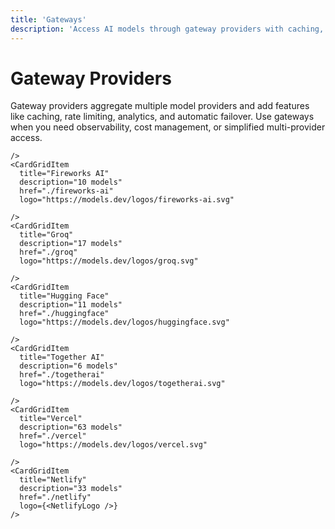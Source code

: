 ```yaml
---
title: 'Gateways'
description: 'Access AI models through gateway providers with caching, rate limiting, and analytics.'
---
```


# Gateway Providers

Gateway providers aggregate multiple model providers and add features like caching, rate limiting, analytics, and automatic failover. Use gateways when you need observability, cost management, or simplified multi-provider access.

<CardGrid>
    <CardGridItem
      title="OpenRouter"
      description="103 models"
      href="./openrouter"
      logo="https://models.dev/logos/openrouter.svg"

    />
    <CardGridItem
      title="Fireworks AI"
      description="10 models"
      href="./fireworks-ai"
      logo="https://models.dev/logos/fireworks-ai.svg"

    />
    <CardGridItem
      title="Groq"
      description="17 models"
      href="./groq"
      logo="https://models.dev/logos/groq.svg"

    />
    <CardGridItem
      title="Hugging Face"
      description="11 models"
      href="./huggingface"
      logo="https://models.dev/logos/huggingface.svg"

    />
    <CardGridItem
      title="Together AI"
      description="6 models"
      href="./togetherai"
      logo="https://models.dev/logos/togetherai.svg"

    />
    <CardGridItem
      title="Vercel"
      description="63 models"
      href="./vercel"
      logo="https://models.dev/logos/vercel.svg"

    />
    <CardGridItem
      title="Netlify"
      description="33 models"
      href="./netlify"
      logo={<NetlifyLogo />}
    />

</CardGrid>
